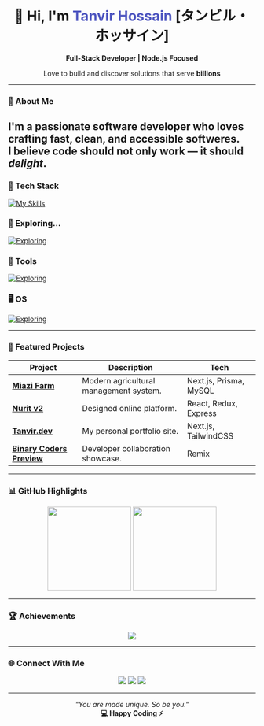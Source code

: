 <div align="center">
  <h1>👋 Hi, I'm <span style="color:#4E56C0;">Tanvir Hossain</span> [タンビル・ホッサイン]</h1>
  <p><strong>Full-Stack Developer | Node.js Focused</strong></p>
  <p>Love to build and discover solutions that serve <b>billions</b></p>
</div>

---

### 🧭 About Me
I'm a passionate software developer who loves crafting fast, clean, and accessible softweres.  
I believe code should not only work — it should *delight*.  
---

### 🧰 Tech Stack

[![My Skills](https://skillicons.dev/icons?i=ts,react,nextjs,remix,redux,nodejs,express,nest,prisma,sequelize,mysql,mongodb,sqlite,redis,theme=dark)](https://skillicons.dev)

### 🧠 Exploring...
[![Exploring](https://skillicons.dev/icons?i=rust,cpp,bun,deno,postgres&theme=dark)](https://skillicons.dev)


### 🎨 Tools
[![Exploring](https://skillicons.dev/icons?i=vscode,neovim,github,postman,figma,notion,discord,docker,firebase,linux,heroku,vercel,netlify,cloudflare&theme=dark)](https://skillicons.dev)

### 🖥️ OS
[![Exploring](https://skillicons.dev/icons?i=ubuntu,arch&theme=dark)](https://skillicons.dev)

---

### 🧩 Featured Projects
| Project | Description | Tech |
|----------|--------------|------|
| [**Miazi Farm**](https://github.com/tanvir1017/miazi-farm) | Modern agricultural management system. | Next.js, Prisma, MySQL |
| [**Nurit v2**](https://github.com/tanvir1017/nurit_v2) | Designed online platform. | React, Redux, Express |
| [**Tanvir.dev**](https://github.com/tanvir1017/tanvir.dev) | My personal portfolio site. | Next.js, TailwindCSS |
| [**Binary Coders Preview**](https://github.com/rakib544/binary-coders-preview) | Developer collaboration showcase. | Remix |

---

### 📊 GitHub Highlights

<div align="center">
  <img src="https://github-readme-stats.vercel.app/api?username=tanvir1017&show_icons=true&theme=radical" height="170" />
  <img src="https://github-readme-stats.vercel.app/api/top-langs/?username=tanvir1017&layout=compact&theme=radical" height="170" />
</div>

---

### 🏆 Achievements
<div align="center">
  <img src="https://github-profile-trophy.vercel.app/?username=tanvir1017&theme=algolia&margin-w=8&margin-h=8&no-bg=true" />
</div>

---

### 🌐 Connect With Me

<p align="center">
  <a href="https://tanvircodes.com/"><img src="https://img.shields.io/badge/Portfolio-9B5DE0?style=for-the-badge&logo=Google-Chrome&logoColor=white" /></a>
  <a href="mailto:developer.tanvirhossain@gmail.com"><img src="https://img.shields.io/badge/Email-A7AAE1?style=for-the-badge&logo=gmail&logoColor=132440" /></a>
  <a href="https://linkedin.com/in/tanvir1017"><img src="https://img.shields.io/badge/LinkedIn-B3BFFF?style=for-the-badge&logo=linkedin&logoColor=white" /></a>
</p>

---

<div align="center">
  <i>"You are made unique. So be you."</i>  
  <br/>
  <b>💻 Happy Coding ⚡</b>
</div>
